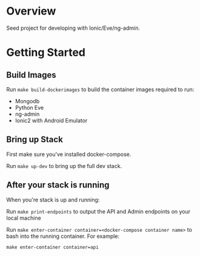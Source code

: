 Overview
========

Seed project for developing with Ionic/Eve/ng-admin.

Getting Started
===============

Build Images
------------
Run `make build-dockerimages` to build the container images required to run:

- Mongodb
- Python Eve
- ng-admin
- Ionic2 with Android Emulator

Bring up Stack
--------------

First make sure you've installed docker-compose.

Run `make up-dev` to bring up the full dev stack.

After your stack is running
---------------------------

When you're stack is up and running:

Run `make print-endpoints` to output the API and Admin endpoints on your local machine

Run `make enter-container container=<docker-compose container name>` to bash into the running container. For example:

`make enter-container container=api`
